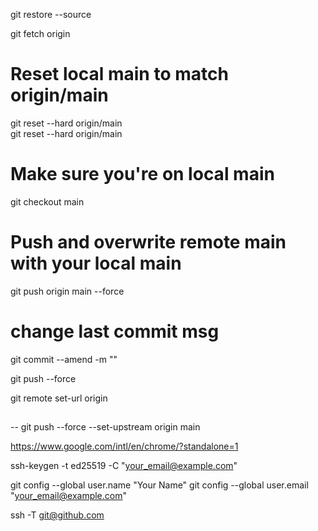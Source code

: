 git restore --source

git fetch origin

# Reset local main to match origin/main

git reset --hard origin/main  
git reset --hard origin/main

# Make sure you're on local main

git checkout main

# Push and overwrite remote main with your local main

git push origin main --force

# change last commit msg

git commit --amend -m ""

git push --force

git remote set-url origin










## # 

--
git push --force --set-upstream origin main


https://www.google.com/intl/en/chrome/?standalone=1

ssh-keygen -t ed25519 -C "your_email@example.com"

git config --global user.name "Your Name"
git config --global user.email "your_email@example.com"

ssh -T git@github.com